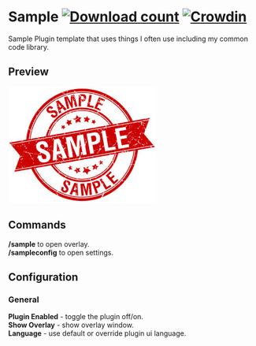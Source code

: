 # Sample [![Download count](https://img.shields.io/endpoint?url=https%3A%2F%2Fvz32sgcoal.execute-api.us-east-1.amazonaws.com%2FSample)](https://github.com/kalilistic/sample) [![Crowdin](https://badges.crowdin.net/sample/localized.svg)](https://crowdin.com/project/sample)

Sample Plugin template that uses things I often use including my common code library.

## Preview

![image](assets/preview.jpg)<br>

## Commands

**/sample** to open overlay.<br>
**/sampleconfig** to open settings.<br>

## Configuration

### General
**Plugin Enabled** - toggle the plugin off/on.<br>
**Show Overlay** - show overlay window.<br>
**Language** - use default or override plugin ui language.<br>
